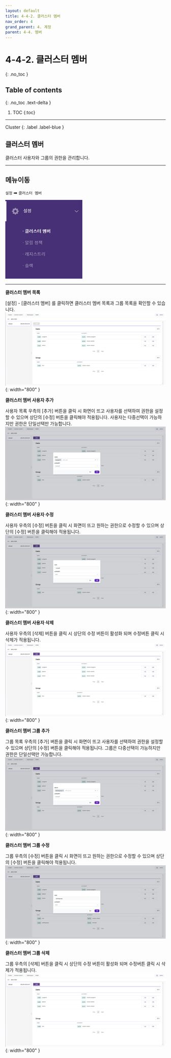 ```yaml
---
layout: default
title: 4-4-2. 클러스터 멤버
nav_order: 4
grand_parent: 4. 계정
parent: 4-4. 멤버
---
```


# 4-4-2. 클러스터 멤버
{: .no_toc }

## Table of contents
{: .no_toc .text-delta }

1. TOC
{:toc}

---

<div class="code-example" markdown="1">
Cluster
{: .label .label-blue }
</div>

## 클러스터 멤버
클러스터 사용자와 그룹의 권한을 관리합니다.

---

## 메뉴이동
`설정` ➡ `클러스터 멤버`

![cm.png](/assets/images/auth/cm.png)

---

**클러스터 멤버 목록**

[설정] - [클러스터 멤버] 를 클릭하면 클러스터 멤버 목록과 그룹 목록을 확인할 수 있습니다.
![4_cluster_member_list.png](/assets/images/auth/4_cluster_member_list.png){: width="800" }

**클러스터 멤버 사용자 추가**

사용자 목록 우측의 [추가] 버튼을 클릭 시 화면이 뜨고 사용자를 선택하여 권한을 설정할 수 있으며 상단의 [수정] 버튼을 클릭해야 적용됩니다. 사용자는 다중선택이 가능하지만 권한은 단일선택만 가능합니다.
![4_cluster_member_create.png](/assets/images/auth/4_cluster_member_create.png){: width="800" }

**클러스터 멤버 사용자 수정**

사용자 우측의 [수정] 버튼을 클릭 시 화면이 뜨고 원하는 권한으로 수정할 수 있으며 상단의 [수정] 버튼을 클릭해야 적용됩니다.
![4_cluster_member_update.png](/assets/images/auth/4_cluster_member_update.png){: width="800" }

**클러스터 멤버 사용자 삭제**

사용자 우측의 [삭제] 버튼을 클릭 시 상단의 수정 버튼이 활성화 되며 수정버튼 클릭 시 삭제가 적용됩니다.
![4_cluster_member_delete.png](/assets/images/auth/4_cluster_member_delete.png){: width="800" }

**클러스터 멤버 그룹 추가**

그룹 목록 우측의 [추가] 버튼을 클릭 시 화면이 뜨고 사용자를 선택하여 권한을 설정할 수 있으며 상단의 [수정] 버튼을 클릭해야 적용됩니다. 그룹은 다중선택이 가능하지만 권한은 단일선택만 가능합니다.
![4_cluster_group_create.png](/assets/images/auth/4_cluster_group_create.png){: width="800" }

**클러스터 멤버 그룹 수정**

그룹 우측의 [수정] 버튼을 클릭 시 화면이 뜨고 원하는 권한으로 수정할 수 있으며 상단의 [수정] 버튼을 클릭해야 적용됩니다.
![4_cluster_group_update.png](/assets/images/auth/4_cluster_group_update.png){: width="800" }

**클러스터 멤버 그룹 삭제**

그룹 우측의 [삭제] 버튼을 클릭 시 상단의 수정 버튼이 활성화 되며 수정버튼 클릭 시 삭제가 적용됩니다.
![4_cluster_group_delete.png](/assets/images/auth/4_cluster_group_delete.png){: width="800" }

